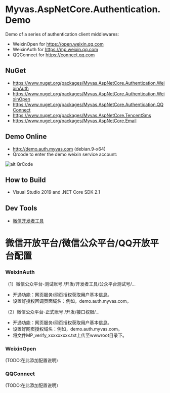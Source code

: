 # Myvas.AspNetCore.Authentication.Demo
Demo of a series of authentication client middlewares:
- WeixinOpen for https://open.weixin.qq.com
- WeixinAuth for https://mp.weixin.qq.com
- QQConnect for https://connect.qq.com

## NuGet
- https://www.nuget.org/packages/Myvas.AspNetCore.Authentication.WeixinAuth
- https://www.nuget.org/packages/Myvas.AspNetCore.Authentication.WeixinOpen
- https://www.nuget.org/packages/Myvas.AspNetCore.Authentication.QQConnect
- https://www.nuget.org/packages/Myvas.AspNetCore.TencentSms
- https://www.nuget.org/packages/Myvas.AspNetCore.Email

## Demo Online
- http://demo.auth.myvas.com (debian.9-x64)
- Qrcode to enter the demo weixin service account:

![alt QrCode](http://mmbiz.qpic.cn/mmbiz_jpg/lPe5drS9euRQR1eCK5cGXaibHYL6vBR4pGLB34ju2hXCiaMQiayOU8w5GMfEH7WZsVNTnhLTpnzAC9xfdWuTT89OA/0)

## How to Build
* Visual Studio 2019 and .NET Core SDK 2.1

## Dev Tools
* [微信开发者工具](https://mp.weixin.qq.com/debug/wxadoc/dev/devtools/download.html)

# 微信开放平台/微信公众平台/QQ开放平台配置

### WeixinAuth
（1）微信公众平台-测试账号
/开发/开发者工具/公众平台测试号/...
- 开通功能：网页服务/网页授权获取用户基本信息。
- 设置好授权回调页面域名：例如，demo.auth.myvas.com。

（2）微信公众平台-正式账号
/开发/接口权限/...
- 开通功能：网页服务/网页授权获取用户基本信息。
- 设置好网页授权域名：例如，demo.auth.myvas.com。
- 将文件MP_verify_xxxxxxxxx.txt上传至wwwroot目录下。

### WeixinOpen
(TODO:在此添加配置说明)

### QQConnect
(TODO:在此添加配置说明）

